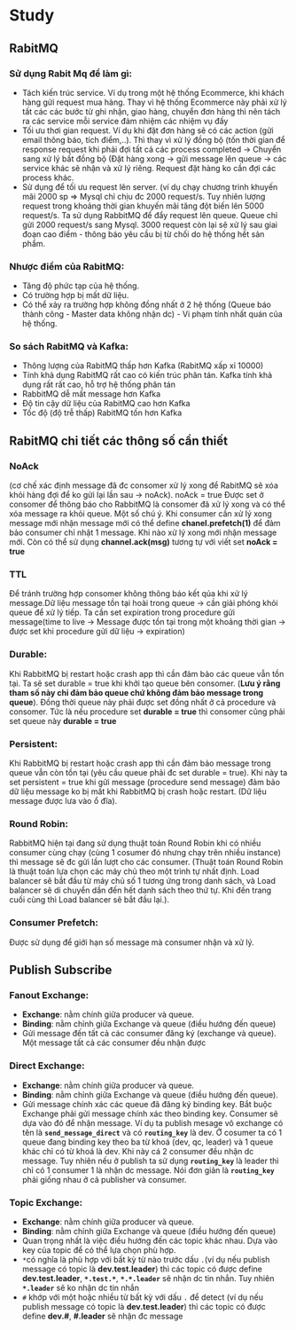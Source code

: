 # Study
## RabitMQ
### Sử dụng Rabit Mq để làm gì:
- Tách kiến trúc service. Ví dụ trong một hệ thống Ecommerce, khi khách hàng gửi request mua hàng. Thay vì hệ thống Ecommerce này phải xử lý tất các các bước từ ghi nhận, giao hàng, chuyển đơn hàng thì nên tách ra các service mỗi service đảm nhiệm các nhiệm vụ đấy
- Tối ưu thơi gian request. Ví dụ khi đặt đơn hàng sẽ có các action (gửi email thông báo, tích điểm,..). Thì thay vì xử lý đồng bộ (tốn thời gian để response request khi phải đợi tất cả các process completed -> Chuyển sang xử lý bất đồng bộ (Đặt hàng xong -> gửi message lên queue -> các service khác sẽ nhận và xử lý riêng. Request đặt hàng ko cần đợi các process khác.
- Sử dụng để tối ưu request lên server. (ví dụ chạy chương trình khuyến mãi 2000 sp => Mysql chỉ chịu đc 2000 request/s. Tuy nhiên lượng request trong khoảng thời gian khuyến mãi tăng đột biến lên 5000 request/s. Ta sử dụng RabbitMQ để đẩy request lên queue. Queue chỉ gửi  2000 request/s sang Mysql. 3000 request còn lại sẽ xử lý sau giai đoạn cao điểm - thông báo yêu cầu bị từ chối do hệ thống hết sản phẩm.
### Nhược điểm của RabitMQ:
- Tăng độ phức tạp của hệ thống.
- Có trường hợp bị mất dữ liệu.
- Có thể xảy ra trường hợp không đồng nhất ở 2 hệ thống (Queue báo thành công - Master data không nhận dc) - Vi phạm tính nhất quán của hệ thống.
### So sách RabitMQ và Kafka:
- Thông lượng của RabitMQ thấp hơn Kafka (RabitMQ xấp xỉ 10000)
- Tính khả dụng RabitMQ rất cao có kiến trúc phân tán. Kafka tính khả dụng rất rất cao, hỗ trợ hệ thống phân tán
- RabbitMQ dễ mất message hơn Kafka
- Độ tin cậy dữ liệu của RabitMQ cao hơn Kafka
- Tốc độ (độ trễ thấp) RabitMQ tốn hơn Kafka
## RabitMQ chi tiết các thông số cần thiết
### NoAck
(cơ chế xác định message đã đc consomer xử lý xong để RabitMQ sẽ xóa khỏi hàng đợi để ko gửi lại lần sau -> noAck). noAck = true Được set ở consomer để thông báo cho RabbitMQ là consomer đã xử lý xong và có thể xóa message ra khỏi queue.
Một số chú ý. Khi consumer cần xử lý xong message mới nhận message mới có thể define **chanel.prefetch(1)** để đảm bảo consumer chỉ nhật 1 message. Khi nào xử lý xong mới nhận message mới.
Còn có thể sử dụng **channel.ack(msg)** tương tự với viết set **noAck = true**
 ### TTL
Để tránh trường hợp consomer không thông báo kết qủa khi xử lý message.Dữ liệu message tồn tại hoài trong queue -> cần giải phóng khỏi queue để xử lý tiếp. Ta cần set expiration trong procedure gửi message(time to live -> Message được tồn tại trong một khoảng thời gian -> được set khi procedure gửi dữ liệu -> expiration)
### Durable:
Khi RabbitMQ bị restart hoặc crash app thì cần đảm bảo các queue vẫn tồn tại. Ta sẽ set durable = true khi khởi tạo queue bên consomer. (**Lưu ý rằng tham số này chỉ đảm bảo queue chứ không đảm bảo message trong queue**). Đồng thời queue này phải được set đồng nhất ở cả procedure và consomer. Tức là nếu procedure set **durable = true** thì consomer cũng phải set queue này **durable = true**
### Persistent:
Khi RabbitMQ bị restart hoặc crash app thì cần đảm bảo message trong queue vẫn còn tồn tại (yêu cầu queue phải đc set durable = true). Khi này ta set persistent = true khi gửi message (procedure send message) đảm bảo dữ liệu message ko bị mất khi RabbitMQ bị crash hoặc restart. (Dữ liệu message được lưa vào ổ đĩa).
### Round Robin:
RabbitMQ hiện tại đang sử dụng thuật toán Round Robin khi có nhiều consumer cùng chạy (cùng 1 cosumer đó nhưng chạy trên nhiều instance) thì message sẽ đc gửi lần lượt cho các consumer. (Thuật toán Round Robin là thuật toán lựa chọn các máy chủ theo một trình tự nhất định. Load balancer sẽ bắt đầu từ máy chủ số 1 tương ứng trong danh sách, và Load balancer sẽ di chuyển dần đến hết danh sách theo thứ tự. Khi đến trang cuối cùng thì Load balancer sẽ bắt đầu lại.).
### Consumer Prefetch:
Được sử dụng để giới hạn số message mà consumer nhận và xử lý.
## Publish Subscribe
### Fanout Exchange: 
- **Exchange**: nằm chính giữa producer và queue.
- **Binding**: nằm chỉnh giữa Exchange và queue (điều hướng đến queue)
- Gửi message đến tất cả các consumer đăng ký (exchange và queue). Một message tất cả các consumer đều nhận được
### Direct Exchange:
- **Exchange**: nằm chính giữa producer và queue.
- **Binding**: nằm chỉnh giữa Exchange và queue (điều hướng đến queue).
- Gửi message chính xác các queue đã đăng ký binding key. Bắt buộc Exchange phải gửi message chính xác theo binding key. Consumer sẽ dựa vào đó để nhận message. Ví dụ ta publish mesage vô exchange có tên là **`send_message_direct`** và có **`routing_key`** là dev. Ở cosumer ta có 1 queue đang binding key theo ba từ khoá (dev, qc, leader) và 1 queue khác chỉ có từ khoá là dev. Khi này cá 2 consumer đều nhận dc message. Tuy nhiên nếu ở publish ta sử dụng **`routing_key`** là leader thì chỉ có 1 consumer 1 là nhận dc message. Nói đơn giản là **`routing_key`** phải giống nhau ở cả publisher và consumer.
### Topic Exchange:
- **Exchange**: nằm chính giữa producer và queue.
- **Binding**: nằm chỉnh giữa Exchange và queue (điều hướng đến queue)
- Quan trọng nhất là việc điều hướng đến các topic khác nhau. Dựa vào key của topic để có thể lựa chọn phù hợp.
- `*`có nghĩa là phù hợp với bất kỳ từ nào trước dấu `.`(ví dụ nếu publish message có topic là **dev.test.leader**) thì các topic có được define **dev.test.leader**, **`*.test.*`**, **`*.*.leader`** sẽ nhận dc tin nhắn. Tuy nhiên **`*.leader`** sẽ ko nhận dc tin nhắn
- `#` khớp với một hoặc nhiều từ bất kỳ với dấu `.` để detect (ví dụ nếu publish message có topic là **dev.test.leader**) thì các topic có được define **dev.#**, **#.leader** sẽ nhận đc message 
